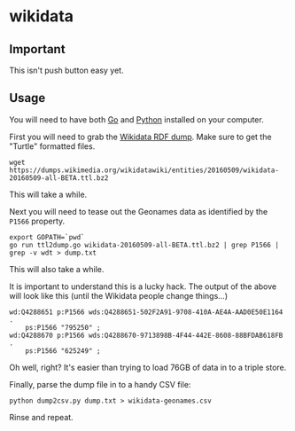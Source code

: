 # wikidata

## Important

This isn't push button easy yet.

## Usage

You will need to have both [Go]() and [Python]() installed on your computer.

First you will need to grab the [Wikidata RDF dump](https://m.wikidata.org/wiki/Wikidata:Database_download). Make sure to get the "Turtle" formatted files.

```
wget https://dumps.wikimedia.org/wikidatawiki/entities/20160509/wikidata-20160509-all-BETA.ttl.bz2
```

This will take a while.

Next you will need to tease out the Geonames data as identified by the `P1566` property.

```
export GOPATH=`pwd`
go run ttl2dump.go wikidata-20160509-all-BETA.ttl.bz2 | grep P1566 | grep -v wdt > dump.txt
```

This will also take a while.

It is important to understand this is a lucky hack. The output of the above will look like this (until the Wikidata people change things...)

```
wd:Q4288651 p:P1566 wds:Q4288651-502F2A91-9708-410A-AE4A-AAD0E50E1164 .
    ps:P1566 "795250" ;
wd:Q4288670 p:P1566 wds:Q4288670-9713898B-4F44-442E-8608-88BFDAB618FB .
    ps:P1566 "625249" ;
```

Oh well, right? It's easier than trying to load 76GB of data in to a triple store.

Finally, parse the dump file in to a handy CSV file:

```
python dump2csv.py dump.txt > wikidata-geonames.csv
```

Rinse and repeat.